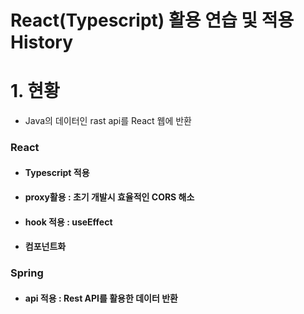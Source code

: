 # React(Typescript) 활용 연습 및 적용 History

# 1. 현황
- Java의 데이터인 rast api를 React 웹에 반환

### React
- #### Typescript 적용
- #### proxy활용 : 초기 개발시 효율적인 CORS 해소
- #### hook 적용 : useEffect
- #### 컴포넌트화

### Spring
- #### api 적용 : Rest API를 활용한 데이터 반환
